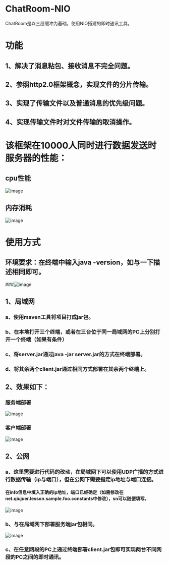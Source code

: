 # ChatRoom-NIO
ChatRoom是以三层缓冲为基础，使用NIO搭建的即时通讯工具。

# 功能
## 1、解决了消息粘包、接收消息不完全问题。
## 2、参照http2.0框架概念，实现文件的分片传输。
## 3、实现了传输文件以及普通消息的优先级问题。
## 4、实现传输文件时对文件传输的取消操作。

# 该框架在10000人同时进行数据发送时服务器的性能：
## cpu性能
![image](https://github.com/mxh13564/ChatRoom-NIO/assets/116016729/0c797b28-9294-45ea-8ea5-2d8f53aa6768)
## 内存消耗
![image](https://github.com/mxh13564/ChatRoom-NIO/assets/116016729/dc583348-19d9-4a36-b9e9-234ef11f98be)

# 使用方式
## 环境要求：在终端中输入java -version，如与一下描述相同即可。
###![image](https://github.com/mxh13564/ChatRoom-NIO/assets/116016729/1461ea66-fe92-41c6-a75f-d2f4476f6cdc)

## 1、局域网
### a、使用maven工具将项目打成jar包。
### b、在本地打开三个终端，或者在三台位于同一局域网的PC上分别打开一个终端（如果有条件）
### c、将server.jar通过java -jar server.jar的方式在终端部署。
### d、将其余两个client.jar通过相同方式部署在其余两个终端上。

## 2、效果如下：

### 服务端部署
![image](https://github.com/mxh13564/ChatRoom-NIO/assets/116016729/7cef9137-2379-407a-a786-00f4974cf9ea)

### 客户端部署
![image](https://github.com/mxh13564/ChatRoom-NIO/assets/116016729/8ed75c3b-badc-49a2-a168-9b7efcbe6ac5)

## 2、公网
### a、这里需要进行代码的改动，在局域网下可以使用UDP广播的方式进行数据传输（ip与端口），但在公网下需要指定ip地址与端口连接。
#### 在info信息中填入正确的ip地址，端口已经确定（如需修改在net.qiujuer.lesson.sample.foo.constants中修改），sn可以随便填写。
![image](https://github.com/mxh13564/ChatRoom-NIO/assets/116016729/a9ebecc3-6921-4e9c-bacc-f89c49e2a17c)
### b、与在局域网下部署服务端jar包相同。
![image](https://github.com/mxh13564/ChatRoom-NIO/assets/116016729/548e848f-ad9a-4c96-8f48-526f4ad55ef7)
### c、在任意网段的PC上通过终端部署client.jar包即可实现两台不同网段的PC之间的即时通讯。



